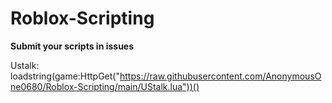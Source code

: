 # Roblox-Scripting
**Submit your scripts in issues**
   
   
   
Ustalk: loadstring(game:HttpGet("https://raw.githubusercontent.com/AnonymousOne0680/Roblox-Scripting/main/UStalk.lua"))()

